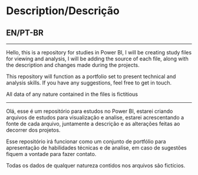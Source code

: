 # Description/Descrição

## EN/PT-BR

---



Hello, this is a repository for studies in Power BI, I will be creating study files for viewing and analysis, I will be adding the source of each file, along with the description and changes made during the projects.

This repository will function as a portfolio set to present technical and analysis skills. If you have any suggestions, feel free to get in touch.

All data of any nature contained in the files is fictitious

---

Olá, esse é um repositório para estudos no Power BI, estarei criando arquivos de estudos para visualização e analise, estarei acrescentando a fonte de cada arquivo, juntamente a descrição e as alterações feitas ao decorrer dos projetos.

Esse repositório irá funcionar como um conjunto de portfólio para apresentação de habilidades técnicas e de analise, em caso de sugestões fiquem a vontade para fazer contato.

Todas os dados de qualquer natureza contidos nos arquivos são fictícios.
